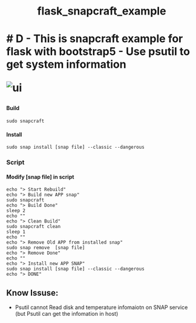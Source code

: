 <h1 align="center">flask_snapcraft_example<h1>
# D
- This is snapcraft example for flask with bootstrap5
- Use psutil to get system information

![ui](https://user-images.githubusercontent.com/4043666/163672226-5a7e5ebb-c09d-4948-9cfa-733e0ebdbb89.PNG)


#### Build
    sudo snapcraft

#### Install
    sudo snap install [snap file] --classic --dangerous

### Script
#### Modify [snap file] in script
```shell
echo "> Start Rebuild"
echo "> Build new APP snap"
sudo snapcraft
echo "> Build Done"
sleep 2
echo ""
echo "> Clean Build"
sudo snapcraft clean
sleep 1
echo ""
echo "> Remove Old APP from installed snap"
sudo snap remove  [snap file]
echo "> Remove Done"
echo ""
echo "> Install new APP SNAP"
sudo snap install [snap file] --classic --dangerous
echo "> DONE"

```

   
## Know Issuse:
- Psutil cannot Read disk and temperature infomaiotn on SNAP service 
<br>(but Psutil can get the infomation in host)
